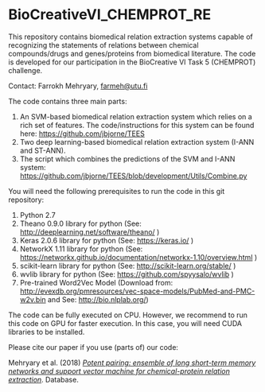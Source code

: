 # BioCreativeVI_CHEMPROT_RE
This repository contains biomedical relation extraction systems capable of recognizing the statements of relations between chemical compounds/drugs and genes/proteins from biomedical literature. The code is developed for our participation in the BioCreative VI Task 5 (CHEMPROT) challenge. 

Contact: Farrokh Mehryary, farmeh@utu.fi

The code contains three main parts:
1) An SVM-based biomedical relation extraction system which relies on a rich set of features. 
The code/instructions for this system can be found here: https://github.com/jbjorne/TEES
2) Two deep learning-based biomedical relation extraction system (I-ANN and ST-ANN).
3) The script which combines the predictions of the SVM and I-ANN system: https://github.com/jbjorne/TEES/blob/development/Utils/Combine.py

You will need the following prerequisites to run the code in this git repository:
1) Python 2.7
2) Theano 0.9.0 library for python (See: http://deeplearning.net/software/theano/ )
3) Keras 2.0.6  library for python (See: https://keras.io/ )
4) NetworkX 1.11 library for python (See: https://networkx.github.io/documentation/networkx-1.10/overview.html )
5) scikit-learn library for python (See: http://scikit-learn.org/stable/ )
6) wvlib library for python (See: https://github.com/spyysalo/wvlib )
7) Pre-trained Word2Vec Model (Download from: http://evexdb.org/pmresources/vec-space-models/PubMed-and-PMC-w2v.bin and See: http://bio.nlplab.org/)

The code can be fully executed on CPU. However, we recommend to run this code on GPU for faster execution. 
In this case, you will need CUDA libraries to be installed. 

Please cite our paper if you use (parts of) our code:<BR>
  
Mehryary et al. (2018) *[Potent pairing: ensemble of long short-term memory networks and support vector machine for chemical-protein relation extraction](http://dx.doi.org/10.1093/database/bay120)*. Database.
